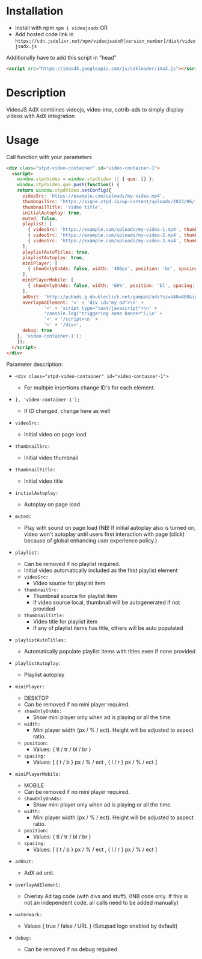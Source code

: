 # Installation
- Install with npm
  `npm i videojsadx` OR
- Add hosted code link in <head>
  `https://cdn.jsdelivr.net/npm/videojsadx@[version_number]/dist/videojsadx.js`

Additionally have to add this script in "head" 
```html
<script src="https://imasdk.googleapis.com/js/sdkloader/ima3.js"></script>
``` 

# Description
VideoJS AdX combines videojs, video-ima, cotrib-ads to simply display videos with AdX integration

# Usage
Call function with your parameters

```html
<div class="stpd-video-container" id="video-container-1">
  <script>
    window.stpdVideo = window.stpdVideo || { que: [] };
    window.stpdVideo.que.push(function() {
    return window.stpdVideo.setConfig({
      videoSrc: 'https://example.com/uploads/my-video.mp4',
      thumbnailSrc: 'https://signe.stpd.io/wp-content/uploads/2023/06/1667-11.jpg',
      thumbnailTitle: 'Video title',
      initialAutoplay: true,
      muted: false,
      playlist: [
        { videoSrc: 'https://example.com/uploads/my-video-1.mp4', thumbnailSrc: 'https://example.com/uploads/my-video-thumbnail-1.jpg', thumbnailTitle:'Video title 1' },
        { videoSrc: 'https://example.com/uploads/my-video-2.mp4', thumbnailSrc: 'https://example.com/uploads/my-video-thumbnail-2.jpg' },
        { videoSrc: 'https://example.com/uploads/my-video-3.mp4', thumbnailSrc: 'https://example.com/uploads/my-video-thumbnail-3.jpg' }
      ],
      playlistAutoTitles: true,
      playlistAutoplay: true,
      miniPlayer: [
        { showOnlyOnAds: false, width: '400px', position: 'br', spacing: ['50px', '50px'] }
      ],
      miniPlayerMobile: [
        { showOnlyOnAds: false, width: '60%', position: 'bl', spacing: ['100px', '50%'] }
      ],
      adUnit: 'http://pubads.g.doubleclick.net/gampad/ads?sz=640x480&iu=/124319096/external/ad_rule_samples&ciu_szs=300x250&ad_rule=1&impl=s&gdfp_req=1&env=vp&output=xml_vmap1&unviewed_position_start=1&cust_params=sample_ar%3Dpremidpostpod%26deployment%3Dgmf-js&cmsid=496&vid=short_onecue&correlator=',
      overlayAdElement: '<' + 'div id="my-ad">\n' +
              '<' + 'script type="text/javascript">\n' +
              'console.log("triggering some banner");\n' +
              '<' + '/script>\n' +
              '<' + '/div>',
      debug: true
    }, 'video-container-1');
    });
  </script>
</div>
```

Parameter description:
- `<div class="stpd-video-container" id="video-container-1">`
  - For multiple insertions change ID's for each element.
- `}, 'video-container-1');`
  - If ID changed, change here as well


- `videoSrc:`
  - Initial video on page load
- `thumbnailSrc:`
  - Initial video thumbnail
- `thumbnailTitle:`
  - Initial video title
- `initialAutoplay:`
  - Autoplay on page load
- `muted:`
  - Play with sound on page load (NB! If initial autoplay also is turned on, video won't autoplay until users first interaction with page (click) because of global enhancing user experience policy.)
- `playlist:`
  - Can be removed if no playlist required.
  - Initial video automatically included as the first playlist element
  - `videoSrc:`
    - Video source for playlist item
  - `thumbnailSrc:`
    - Thumbnail source for playlist item
    - If video source local, thumbnail will be autogenerated if not provided
  - `thumbnailTitle:`
    - Video title for playlist item
    - If any of playlist items has title, others will be auto populated
- `playlistAutoTitles:`
  - Automatically populate playlist items with titles even if none provided
- `playlistAutoplay:`
  - Playlist autoplay
- `miniPlayer:`
  - DESKTOP
  - Can be removed if no mini player required. 
  - `showOnlyOnAds:`
    - Show mini player only when ad is playing or all the time.
  - `width:`
    - Mini player width (px / % / ect). Height will be adjusted to aspect ratio.
  - `position:`
    - Values: { tl / tr / bl / br }
  - `spacing:`
    - Values: [ { t / b } px / % / ect , { l / r } px / % / ect ]
- `miniPlayerMobile:`
  - MOBILE
  - Can be removed if no mini player required.
  - `showOnlyOnAds:`
    - Show mini player only when ad is playing or all the time.
  - `width:`
    - Mini player width (px / % / ect). Height will be adjusted to aspect ratio.
  - `position:`
    - Values: { tl / tr / bl / br }
  - `spacing:`
    - Values: [ { t / b } px / % / ect , { l / r } px / % / ect ]
- `adUnit:`
  - AdX ad unit.
- `overlayAdElement:`
  - Overlay Ad tag code (with divs and stuff). (!NB <body> code only. If this is not an independent code, all <head> calls need to be added manually)
- `watermark:`
  - Values { true / false / URL } (Setupad logo enabled by default)
- `debug:`
  - Can be removed if no debug required

